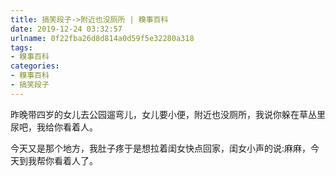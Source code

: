 ```yaml
---
title: 搞笑段子->附近也没厕所 | 糗事百科
date: 2019-12-24 03:32:57
urlname: 0f22fba26d8d814a0d59f5e32280a318
tags: 
- 糗事百科
categories:
- 糗事百科
- 搞笑段子
---
```

昨晚带四岁的女儿去公园遛弯儿，女儿要小便，附近也没厕所，我说你躲在草丛里尿吧，我给你看着人。

今天又是那个地方，我肚子疼于是想拉着闺女快点回家，闺女小声的说:麻麻，今天到我帮你看着人了。


